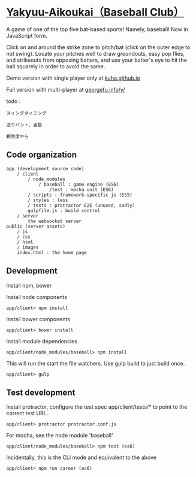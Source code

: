 [Yakyuu-Aikoukai（Baseball Club）](http://georgefu.info/y)
===============

A game of one of the top five bat-based sports! Namely, baseball! Now in JavaScript form.

Click on and around the strike zone to pitch/bat (click on the outer edge to not swing). Locate your pitches well to draw groundouts, easy pop flies,
and strikeouts from opposing batters, and use your batter's eye to hit the ball squarely in order to avoid the same.

Demo version with single player only at [kuhe.github.io](http://kuhe.github.io)

Full version with multi-player at [georgefu.info/y/](http://georgefu.info/y)

todo :

    スイングタイミング

    送りバント、盗塁
    
    観客席やら


## Code organization

    app (development source code)
        / client
            / node_modules
                / baseball : game engine (ES6)
                    /test : mocha unit (ES6)
            / scripts : framework-specific js (ES5)
            / styles : less
            / tests : protractor E2E (unused, sadly)
            gulpfile.js : build control
        / server
            the websocket server
    public (server assets)
        / js
        / css
        / html
        / images
        index.html : the home page


## Development

Install npm, bower

Install node components

    app/client> npm install

Install bower components

    app/client> bower install

Install module dependencies

    app/client/node_modules/baseball> npm install

This will run the start the file watchers. Use gulp build to just build once.

    app/client> gulp


## Test development

Install protractor, configure the test spec app/client/tests/* to point to the correct test URL.

    app/client> protractor protractor.conf.js

For mocha, see the node module 'baseball'

    app/client/node_modules/baseball> npm test (es6)

Incidentally, this is the CLI mode and equivalent to the above

    app/client> npm run career (es6)